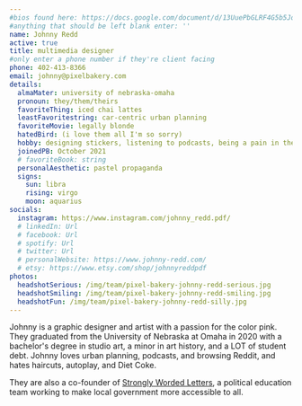```yaml
---
#bios found here: https://docs.google.com/document/d/13UuePbGLRF4G5b5JoEe2Vua3NukZ1-QwRW4Oisnd8lI/edit#
#anything that should be left blank enter: ''
name: Johnny Redd
active: true
title: multimedia designer
#only enter a phone number if they're client facing
phone: 402-413-8366
email: johnny@pixelbakery.com
details:
  almaMater: university of nebraska-omaha
  pronoun: they/them/theirs
  favoriteThing: iced chai lattes
  leastFavoritestring: car-centric urban planning
  favoriteMovie: legally blonde
  hatedBird: (i love them all I'm so sorry)
  hobby: designing stickers, listening to podcasts, being a pain in the ass to local elected officials
  joinedPB: October 2021
  # favoriteBook: string
  personalAesthetic: pastel propaganda
  signs:
    sun: libra
    rising: virgo
    moon: aquarius
socials:
  instagram: https://www.instagram.com/johnny_redd.pdf/
  # linkedIn: Url
  # facebook: Url
  # spotify: Url
  # twitter: Url
  # personalWebsite: https://www.johnny-redd.com/
  # etsy: https://www.etsy.com/shop/johnnyreddpdf
photos:
  headshotSerious: /img/team/pixel-bakery-johnny-redd-serious.jpg
  headshotSmiling: /img/team/pixel-bakery-johnny-redd-smiling.jpg
  headshotFun: /img/team/pixel-bakery-johnny-redd-silly.jpg
---
```


Johnny is a graphic designer and artist with a passion for the color pink. They graduated from the University of Nebraska at Omaha in 2020 with a bachelor's degree in studio art, a minor in art history, and a LOT of student debt. Johnny loves urban planning, podcasts, and browsing Reddit, and hates haircuts, autoplay, and Diet Coke.

They are also a co-founder of [Strongly Worded Letters](https://www.stronglywordedomaha.org/), a political education team working to make local government more accessible to all.
